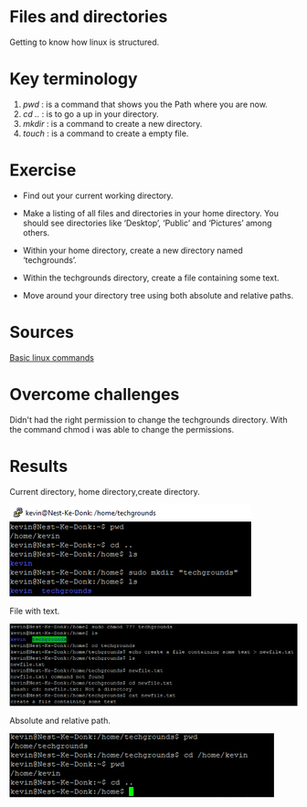 # Files and directories

Getting to know how linux is structured.

# Key terminology


1. *pwd* : is a command that shows you the Path where you are now.
2. *cd ..* : is to go a up in your directory.
3. *mkdir* : is a command to create a new directory.
4. *touch* : is a command to create a empty file.


# Exercise

* Find out your current working directory.

* Make a listing of all files and directories in your home directory. You should see directories like ‘Desktop’, ‘Public’ and ‘Pictures’ among others.

* Within your home directory, create a new directory named ‘techgrounds’.

* Within the techgrounds directory, create a file containing some text.

* Move around your directory tree using both absolute and relative paths.


# Sources

[Basic linux commands](https://www.hostinger.com/tutorials/linux-commands)


# Overcome challenges

Didn't had the right permission to change the techgrounds directory. With the command chmod i was able to change the permissions.


# Results

Current directory, home directory,create directory.

![Current, home and create directory.](https://github.com/Techgrounds-Cloud-9/cloud-9-KevinDonk0/blob/main/00_includes/LNX/LNX-02-00.PNG)

File with text.

![File with text.](https://github.com/Techgrounds-Cloud-9/cloud-9-KevinDonk0/blob/main/00_includes/LNX/LNX-02-01.PNG)

Absolute and relative path.

![Absolute and relative path.](https://github.com/Techgrounds-Cloud-9/cloud-9-KevinDonk0/blob/main/00_includes/LNX/LNX-02-02.PNG)